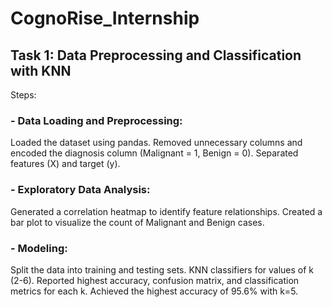 # CognoRise_Internship

## Task 1: Data Preprocessing and Classification with KNN
Steps:
### - Data Loading and Preprocessing:

  Loaded the dataset using pandas.
  Removed unnecessary columns and encoded the diagnosis column (Malignant = 1, Benign = 0).
  Separated features (X) and target (y).

### - Exploratory Data Analysis:

  Generated a correlation heatmap to identify feature relationships.
  Created a bar plot to visualize the count of Malignant and Benign cases.
### - Modeling:

  Split the data into training and testing sets.
  KNN classifiers for values of k (2-6).
  Reported highest accuracy, confusion matrix, and classification metrics for each k.
  Achieved the highest accuracy of 95.6% with k=5.
